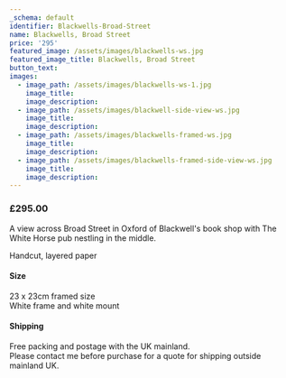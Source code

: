 ```yaml
---
_schema: default
identifier: Blackwells-Broad-Street
name: Blackwells, Broad Street
price: '295'
featured_image: /assets/images/blackwells-ws.jpg
featured_image_title: Blackwells, Broad Street
button_text:
images:
  - image_path: /assets/images/blackwells-ws-1.jpg
    image_title:
    image_description:
  - image_path: /assets/images/blackwell-side-view-ws.jpg
    image_title:
    image_description:
  - image_path: /assets/images/blackwells-framed-ws.jpg
    image_title:
    image_description:
  - image_path: /assets/images/blackwells-framed-side-view-ws.jpg
    image_title:
    image_description:
---
```

### £295.00

A view across Broad Street in Oxford of Blackwell's book shop with The White Horse pub nestling in the middle.

Handcut, layered paper

#### Size

23 x 23cm framed size<br>White frame and white mount

#### Shipping

Free packing and postage with the UK mainland.<br>Please contact me before purchase for a quote for shipping outside mainland UK.